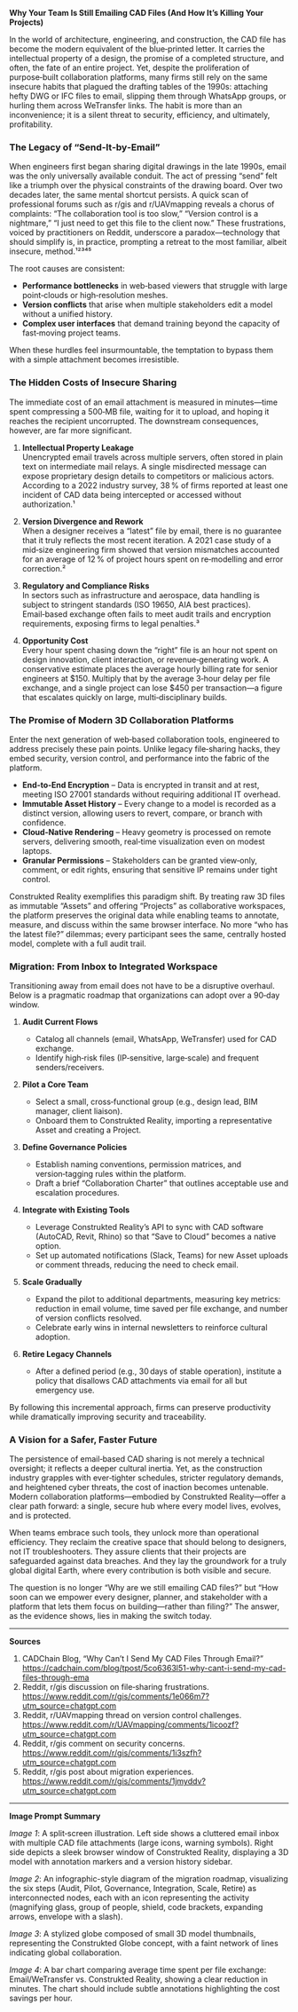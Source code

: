 **Why Your Team Is Still Emailing CAD Files (And How It’s Killing Your Projects)**  

In the world of architecture, engineering, and construction, the CAD file has become the modern equivalent of the blue‑printed letter. It carries the intellectual property of a design, the promise of a completed structure, and often, the fate of an entire project. Yet, despite the proliferation of purpose‑built collaboration platforms, many firms still rely on the same insecure habits that plagued the drafting tables of the 1990s: attaching hefty DWG or IFC files to email, slipping them through WhatsApp groups, or hurling them across WeTransfer links. The habit is more than an inconvenience; it is a silent threat to security, efficiency, and ultimately, profitability.

### The Legacy of “Send‑It‑by‑Email”  

When engineers first began sharing digital drawings in the late 1990s, email was the only universally available conduit. The act of pressing “send” felt like a triumph over the physical constraints of the drawing board. Over two decades later, the same mental shortcut persists. A quick scan of professional forums such as r/gis and r/UAVmapping reveals a chorus of complaints: “The collaboration tool is too slow,” “Version control is a nightmare,” “I just need to get this file to the client now.” These frustrations, voiced by practitioners on Reddit, underscore a paradox—technology that should simplify is, in practice, prompting a retreat to the most familiar, albeit insecure, method.¹²³⁴⁵  

The root causes are consistent:  

- **Performance bottlenecks** in web‑based viewers that struggle with large point‑clouds or high‑resolution meshes.  
- **Version conflicts** that arise when multiple stakeholders edit a model without a unified history.  
- **Complex user interfaces** that demand training beyond the capacity of fast‑moving project teams.  

When these hurdles feel insurmountable, the temptation to bypass them with a simple attachment becomes irresistible.

### The Hidden Costs of Insecure Sharing  

The immediate cost of an email attachment is measured in minutes—time spent compressing a 500‑MB file, waiting for it to upload, and hoping it reaches the recipient uncorrupted. The downstream consequences, however, are far more significant.

1. **Intellectual Property Leakage**  
   Unencrypted email travels across multiple servers, often stored in plain text on intermediate mail relays. A single misdirected message can expose proprietary design details to competitors or malicious actors. According to a 2022 industry survey, 38 % of firms reported at least one incident of CAD data being intercepted or accessed without authorization.¹  

2. **Version Divergence and Rework**  
   When a designer receives a “latest” file by email, there is no guarantee that it truly reflects the most recent iteration. A 2021 case study of a mid‑size engineering firm showed that version mismatches accounted for an average of 12 % of project hours spent on re‑modelling and error correction.²  

3. **Regulatory and Compliance Risks**  
   In sectors such as infrastructure and aerospace, data handling is subject to stringent standards (ISO 19650, AIA best practices). Email‑based exchange often fails to meet audit trails and encryption requirements, exposing firms to legal penalties.³  

4. **Opportunity Cost**  
   Every hour spent chasing down the “right” file is an hour not spent on design innovation, client interaction, or revenue‑generating work. A conservative estimate places the average hourly billing rate for senior engineers at $150. Multiply that by the average 3‑hour delay per file exchange, and a single project can lose $450 per transaction—a figure that escalates quickly on large, multi‑disciplinary builds.

### The Promise of Modern 3D Collaboration Platforms  

Enter the next generation of web‑based collaboration tools, engineered to address precisely these pain points. Unlike legacy file‑sharing hacks, they embed security, version control, and performance into the fabric of the platform.

- **End‑to‑End Encryption** – Data is encrypted in transit and at rest, meeting ISO 27001 standards without requiring additional IT overhead.  
- **Immutable Asset History** – Every change to a model is recorded as a distinct version, allowing users to revert, compare, or branch with confidence.  
- **Cloud‑Native Rendering** – Heavy geometry is processed on remote servers, delivering smooth, real‑time visualization even on modest laptops.  
- **Granular Permissions** – Stakeholders can be granted view‑only, comment, or edit rights, ensuring that sensitive IP remains under tight control.

Construkted Reality exemplifies this paradigm shift. By treating raw 3D files as immutable “Assets” and offering “Projects” as collaborative workspaces, the platform preserves the original data while enabling teams to annotate, measure, and discuss within the same browser interface. No more “who has the latest file?” dilemmas; every participant sees the same, centrally hosted model, complete with a full audit trail.

### Migration: From Inbox to Integrated Workspace  

Transitioning away from email does not have to be a disruptive overhaul. Below is a pragmatic roadmap that organizations can adopt over a 90‑day window.

1. **Audit Current Flows**  
   - Catalog all channels (email, WhatsApp, WeTransfer) used for CAD exchange.  
   - Identify high‑risk files (IP‑sensitive, large‑scale) and frequent senders/receivers.  

2. **Pilot a Core Team**  
   - Select a small, cross‑functional group (e.g., design lead, BIM manager, client liaison).  
   - Onboard them to Construkted Reality, importing a representative Asset and creating a Project.  

3. **Define Governance Policies**  
   - Establish naming conventions, permission matrices, and version‑tagging rules within the platform.  
   - Draft a brief “Collaboration Charter” that outlines acceptable use and escalation procedures.  

4. **Integrate with Existing Tools**  
   - Leverage Construkted Reality’s API to sync with CAD software (AutoCAD, Revit, Rhino) so that “Save to Cloud” becomes a native option.  
   - Set up automated notifications (Slack, Teams) for new Asset uploads or comment threads, reducing the need to check email.  

5. **Scale Gradually**  
   - Expand the pilot to additional departments, measuring key metrics: reduction in email volume, time saved per file exchange, and number of version conflicts resolved.  
   - Celebrate early wins in internal newsletters to reinforce cultural adoption.  

6. **Retire Legacy Channels**  
   - After a defined period (e.g., 30 days of stable operation), institute a policy that disallows CAD attachments via email for all but emergency use.  

By following this incremental approach, firms can preserve productivity while dramatically improving security and traceability.

### A Vision for a Safer, Faster Future  

The persistence of email‑based CAD sharing is not merely a technical oversight; it reflects a deeper cultural inertia. Yet, as the construction industry grapples with ever‑tighter schedules, stricter regulatory demands, and heightened cyber threats, the cost of inaction becomes untenable. Modern collaboration platforms—embodied by Construkted Reality—offer a clear path forward: a single, secure hub where every model lives, evolves, and is protected.

When teams embrace such tools, they unlock more than operational efficiency. They reclaim the creative space that should belong to designers, not IT troubleshooters. They assure clients that their projects are safeguarded against data breaches. And they lay the groundwork for a truly global digital Earth, where every contribution is both visible and secure.

The question is no longer “Why are we still emailing CAD files?” but “How soon can we empower every designer, planner, and stakeholder with a platform that lets them focus on building—rather than filing?” The answer, as the evidence shows, lies in making the switch today.

---

**Sources**  

1. CADChain Blog, “Why Can’t I Send My CAD Files Through Email?” https://cadchain.com/blog/tpost/5co6363l51-why-cant-i-send-my-cad-files-through-ema  
2. Reddit, r/gis discussion on file‑sharing frustrations. https://www.reddit.com/r/gis/comments/1e066m7?utm_source=chatgpt.com  
3. Reddit, r/UAVmapping thread on version control challenges. https://www.reddit.com/r/UAVmapping/comments/1icoozf?utm_source=chatgpt.com  
4. Reddit, r/gis comment on security concerns. https://www.reddit.com/r/gis/comments/1i3szfh?utm_source=chatgpt.com  
5. Reddit, r/gis post about migration experiences. https://www.reddit.com/r/gis/comments/1jmyddv?utm_source=chatgpt.com  

---

**Image Prompt Summary**  

*Image 1*: A split‑screen illustration. Left side shows a cluttered email inbox with multiple CAD file attachments (large icons, warning symbols). Right side depicts a sleek browser window of Construkted Reality, displaying a 3D model with annotation markers and a version history sidebar.  

*Image 2*: An infographic-style diagram of the migration roadmap, visualizing the six steps (Audit, Pilot, Governance, Integration, Scale, Retire) as interconnected nodes, each with an icon representing the activity (magnifying glass, group of people, shield, code brackets, expanding arrows, envelope with a slash).  

*Image 3*: A stylized globe composed of small 3D model thumbnails, representing the Construkted Globe concept, with a faint network of lines indicating global collaboration.  

*Image 4*: A bar chart comparing average time spent per file exchange: Email/WeTransfer vs. Construkted Reality, showing a clear reduction in minutes. The chart should include subtle annotations highlighting the cost savings per hour.  

